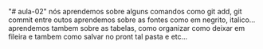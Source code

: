 "# aula-02" 
nós aprendemos sobre alguns comandos como git add, git commit entre outos 
aprendemos sobre as fontes como em negrito, italico... aprendemos tambem sobre as tabelas, como organizar 
como deixar em fileira e tambem como salvar no pront tal pasta e etc...